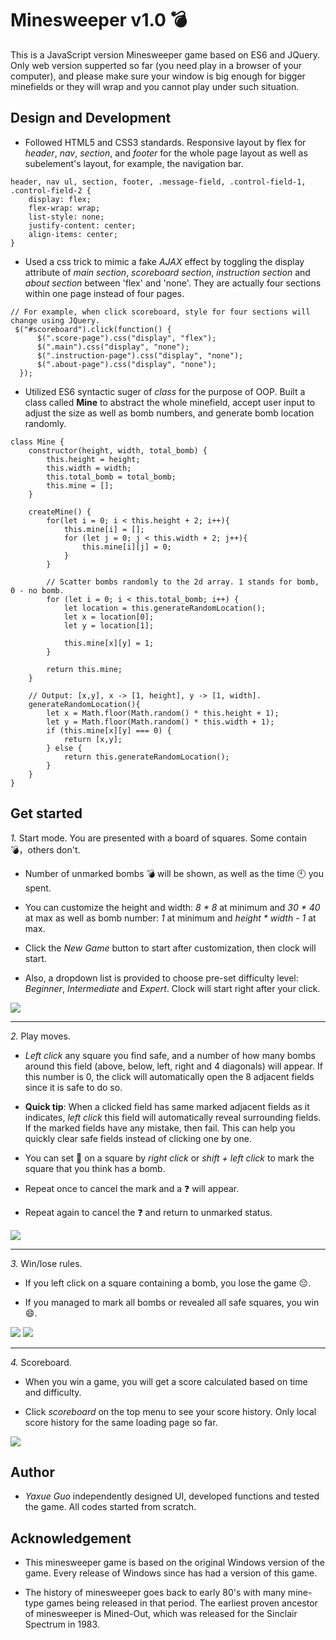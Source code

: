 # Minesweeper v1.0 💣

This is a JavaScript version Minesweeper game based on ES6 and JQuery. Only web version supperted so far (you need play in a browser of your computer), and please make sure your window is big enough for bigger minefields or they will wrap and you cannot play under such situation. 

## Design and Development

  * Followed HTML5 and CSS3 standards. Responsive layout by flex for *header*, *nav*, *section*, and *footer* for the whole page layout as well as subelement's layout, for example, the navigation bar.
  
```
header, nav ul, section, footer, .message-field, .control-field-1, .control-field-2 {
    display: flex;
    flex-wrap: wrap;
    list-style: none;
    justify-content: center;
    align-items: center;
}
```

  * Used a css trick to mimic a fake *AJAX* effect by toggling the display attribute of *main section*, *scoreboard section*, *instruction section* and *about section* between 'flex' and 'none'. They are actually four sections within one page instead of four pages.
  
```
// For example, when click scoreboard, style for four sections will change using JQuery.
 $("#scoreboard").click(function() {
      $(".score-page").css("display", "flex");
      $(".main").css("display", "none");
      $(".instruction-page").css("display", "none");
      $(".about-page").css("display", "none");
  });
```
  
  * Utilized ES6 syntactic suger of *class* for the purpose of OOP. Built a class called **Mine** to abstract the whole minefield, accept user input to adjust the size as well as bomb numbers, and generate bomb location randomly.

```
class Mine {
    constructor(height, width, total_bomb) {
        this.height = height;
        this.width = width;
        this.total_bomb = total_bomb;
        this.mine = [];
    }

    createMine() {
        for(let i = 0; i < this.height + 2; i++){
            this.mine[i] = [];
            for (let j = 0; j < this.width + 2; j++){
                this.mine[i][j] = 0;
            }
        }

        // Scatter bombs randomly to the 2d array. 1 stands for bomb, 0 - no bomb.
        for (let i = 0; i < this.total_bomb; i++) {
            let location = this.generateRandomLocation();
            let x = location[0];
            let y = location[1];

            this.mine[x][y] = 1;
        }

        return this.mine;
    }

    // Output: [x,y], x -> [1, height], y -> [1, width].
    generateRandomLocation(){
        let x = Math.floor(Math.random() * this.height + 1);
        let y = Math.floor(Math.random() * this.width + 1);
        if (this.mine[x][y] === 0) {
            return [x,y];
        } else {
            return this.generateRandomLocation();
        }
    }
}
```

## Get started

*1.* Start mode. You are presented with a board of squares. Some contain 💣，others don't. 

   * Number of unmarked bombs 💣 will be shown, as well as the time 🕙 you spent.

   * You can customize the height and width: *8 \* 8* at minimum and *30 \* 40* at max as well as bomb number: *1* at minimum and *height \* width - 1* at max. 

   * Click the *New Game* button to start after customization, then clock will start.

   * Also, a dropdown list is provided to choose pre-set difficulty level: *Beginner*, *Intermediate* and *Expert*. Clock will start right after your click. 

![](screenshot/start.png)

***

*2.* Play moves.

  * *Left click* any square you find safe, and a number of how many bombs around this field (above, below, left, right and 4 diagonals) will appear. If this number is 0, the click will automatically open the 8 adjacent fields since it is safe to do so.
  
  * **Quick tip**: When a clicked field has same marked adjacent fields as it indicates, *left click* this field will automatically reveal surrounding fields. If the marked fields have any mistake, then fail. This can help you quickly clear safe fields instead of clicking one by one.
  
  * You can set 🚩 on a square by *right click* or *shift + left click* to mark the square that you think has a bomb. 
  
  * Repeat once to cancel the mark and a ❓ will appear.  
  
  * Repeat  again to cancel the ❓ and return to unmarked status.

![](screenshot/flag.png)

***

*3.* Win/lose rules.

  * If you left click on a square containing a bomb, you lose the game 😔.
  
  * If you managed to mark all bombs or revealed all safe squares, you win 😄. 
  
![](screenshot/fail.png) 
![](screenshot/win.png)


***

*4.*  Scoreboard.  

  * When you win a game, you will get a score calculated based on time and difficulty. 
  
  * Click *scoreboard* on the top menu to see your score history. Only local score history for the same loading page so far.

![](screenshot/scoreboard.png)

## Author

* *Yaxue Guo* independently designed UI, developed functions and tested the game. All codes started from scratch.

## Acknowledgement

* This minesweeper game is based on the original Windows version of the game. Every release of Windows since has had a version of this game. 

* The history of minesweeper goes back to early 80's with many mine-type games being released in that period. The earliest proven ancestor of minesweeper is Mined-Out, which was released for the Sinclair Spectrum in 1983.

